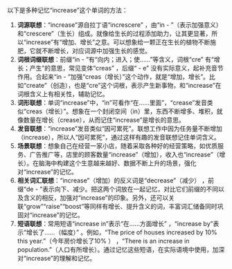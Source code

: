 以下是多种记忆“increase”这个单词的方法：
1. **词源联想**：“increase”源自拉丁语“increscere” ，由“in - ”（表示加强意义）和“crescere”（生长）组成。就像给生长的过程添加助力，让其更显著，所以“increase”有“增加、增长”之意。可以想象给一颗正在生长的植物不断施肥，它就不断增长，对应词源中加强生长的感觉。 
2. **词根词缀联想**：前缀“in - ”有“向内；进入；使……”等含义，词根“cre” 有“增长；产生”的意思，常见变体“creas” ，后缀“ - e” 没有实际意义，起补充音节作用。合起来“in - ”加强“creas（增长）”这个动作，就是“增加，增长”。比如“create”（创造），也是“cre”这个词根，表示产生新事物，和“increase”在词根含义上有相关性，辅助记忆。 
3. **词形联想**：单词“increase”中，“in”可看作“在……里面”，“crease”发音类似“creas（增长）”。想象在一个封闭空间（in）里，东西不断增多、堆积，就像数量在增长（crease），从而记住“increase”是增长的意思。 
4. **发音联想**：“increase”发音类似“因可累死”。联想工作中因为任务量不断增加（increase），所以人“因可累死”，通过这样有趣的发音联想记住单词含义。 
5. **场景联想**：想象自己在经营一家小店，随着采取各种好的经营策略，如优质服务、广告推广等，店里的顾客数量“increase”（增加），收入也“increase”（增长）。在脑海中构建这个生意越来越好、数据不断上升的场景，强化对“increase”的记忆。 
6. **相关词汇联想**：“increase”（增加）的反义词是“decrease”（减少） ，前缀“de - ”表示向下、减少。把这两个词放在一起记忆，对比它们前缀的不同以及含义的相反，加强对“increase”的印象。另外，还可以关联“grow”“raise”“boost”等同样有增长、提升含义的词，丰富词汇储备同时巩固对“increase”的记忆。 
7. **短语联想**：常用短语“increase in”表示“在……方面增长” ，“increase by”表示“增长了……（幅度）” 。例如，“The price of houses increased by 10% this year.”（今年房价增长了10% ） ，“There is an increase in population.”（人口有所增长）。通过记忆这些短语，在实际语境中使用，加深对“increase”的理解和记忆。 